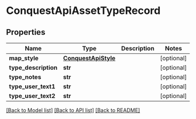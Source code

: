 # ConquestApiAssetTypeRecord

## Properties
Name | Type | Description | Notes
------------ | ------------- | ------------- | -------------
**map_style** | [**ConquestApiStyle**](ConquestApiStyle.md) |  | [optional] 
**type_description** | **str** |  | [optional] 
**type_notes** | **str** |  | [optional] 
**type_user_text1** | **str** |  | [optional] 
**type_user_text2** | **str** |  | [optional] 

[[Back to Model list]](../README.md#documentation-for-models) [[Back to API list]](../README.md#documentation-for-api-endpoints) [[Back to README]](../README.md)


